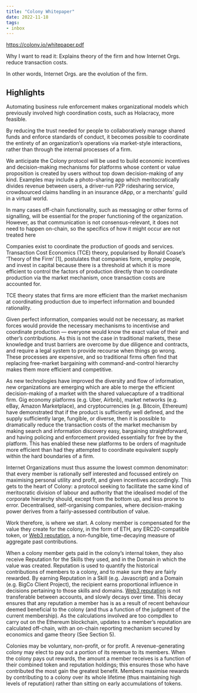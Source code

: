 ```yaml
---
title: "Colony Whitepaper"
date: 2022-11-18
tags:
- inbox
---
```


https://colony.io/whitepaper.pdf

Why I want to read it: 
Explains theory of the firm and how Internet Orgs. reduce transaction costs. 

In other words, Internet Orgs. are the evolution of the firm. 

## Highlights

Automating business rule enforcement makes organizational models which previously involved high coordination costs, such as Holacracy, more feasible.

By reducing the trust needed for people to collaboratively manage shared funds and enforce standards of conduct, it becomes possible to coordinate the entirety of an organization’s operations via market-style interactions, rather than through the internal processes of a firm.

We anticipate the Colony protocol will be used to build economic incentives and decision-making mechanisms for platforms whose content or value proposition is created by users without top down decision-making of any kind. Examples may include a photo-sharing app which meritocratically divides revenue between users, a driver-run P2P ridesharing service, crowdsourced claims handling in an insurance dApp, or a merchants’ guild in a virtual world.

In many cases off-chain functionality, such as messaging or other forms of signalling, will be essential for the proper functioning of the organization. However, as that communication is not consensus-relevant, it does not need to happen on-chain, so the specifics of how it might occur are not treated here

Companies exist to coordinate the production of goods and services. Transaction Cost Economics (TCE) theory, popularised by Ronald Coase’s ‘Theory of the Firm’ [1], postulates that companies form, employ people, and invest in capital because there is a threshold at which it is more efficient to control the factors of production directly than to coordinate production via the market mechanism, once transaction costs are accounted for. 

TCE theory states that firms are more efficient than the market mechanism at coordinating production due to imperfect information and bounded rationality.

Given perfect information, companies would not be necessary, as market forces would provide the necessary mechanisms to incentivise and coordinate production — everyone would know the exact value of their and other’s contributions. As this is not the case in traditional markets, these knowledge and trust barriers are overcome by due diligence and contracts, and require a legal system to provide recourse when things go wrong. These processes are expensive, and so traditional firms often find that replacing free-market bargaining with command-and-control hierarchy makes them more efficient and competitive.

As new technologies have improved the diversity and flow of information, new organizations are emerging which are able to merge the efficient decision-making of a market with the shared valuecapture of a traditional firm. Gig economy platforms (e.g. Uber, Airbnb), market networks (e.g. eBay, Amazon Marketplace), and cryptocurrencies (e.g. Bitcoin, Ethereum) have demonstrated that if the product is sufficiently well defined, and the supply sufficiently large, fungible, or diverse, then it is possible to dramatically reduce the transaction costs of the market mechanism by making search and information discovery easy, bargaining straightforward, and having policing and enforcement provided essentially for free by the platform. This has enabled these new platforms to be orders of magnitude more efficient than had they attempted to coordinate equivalent supply within the hard boundaries of a firm.

Internet Organizations must thus assume the lowest common denominator: that every member is rationally self interested and focussed entirely on maximising personal utility and profit, and given incentives accordingly. This gets to the heart of Colony: a protocol seeking to facilitate the same kind of meritocratic division of labour and authority that the idealised model of the corporate hierarchy should, except from the bottom up, and less prone to error. Decentralised, self-organising companies, where decision-making power derives from a fairly-assessed contribution of value.

Work therefore, is where we start. A colony member is compensated for the value they create for the colony, in the form of ETH, any ERC20-compatible token, or [Web3 reputation](/notes/Web3%20reputation.md), a non-fungible, time-decaying measure of aggregate past contributions.

When a colony member gets paid in the colony’s internal token, they also receive Reputation for the Skills they used, and in the Domain in which the value was created. Reputation is used to quantify the historical contributions of members to a colony, and to make sure they are fairly rewarded. By earning Reputation in a Skill (e.g. Javascript) and a Domain (e.g. BigCo Client Project), the recipient earns proportional influence in decisions pertaining to those skills and domains. [Web3 reputation](/notes/Web3%20reputation.md) is not transferable between accounts, and slowly decays over time. This decay ensures that any reputation a member has is as a result of recent behaviour deemed beneficial to the colony (and thus a function of the judgment of the current membership). As the calculations involved are too compdlex to carry out on the Ethereum blockchain, updates to a member’s reputation are calculated off-chain, with an on-chain reporting mechanism secured by economics and game theory (See Section 5).

Colonies may be voluntary, non-profit, or for profit. A revenue-generating colony may elect to pay out a portion of its revenue to its members. When the colony pays out rewards, the amount a member receives is a function of their combined token and reputation holdings; this ensures those who have contributed the most gain the greatest benefit. Members maximise rewards by contributing to a colony over its whole lifetime (thus maintaining high levels of reputation) rather than sitting on early accumulations of tokens.


